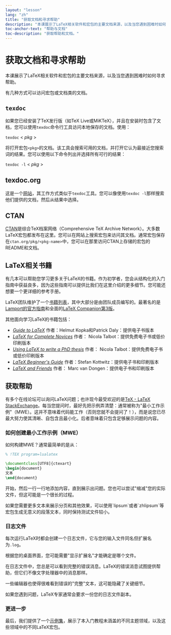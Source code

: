 ```yaml
---
layout: "lesson"
lang: "zh"
title: "获取文档和寻求帮助"
description: "本课展示了LaTeX相关软件和宏包的主要文档来源，以及当您遇到困难时如何寻求帮助。"
toc-anchor-text: "帮助与文档"
toc-description: "获取帮助和文档。"
---
```


# 获取文档和寻求帮助

<span
  class="summary">本课展示了LaTeX相关软件和宏包的主要文档来源，以及当您遇到困难时如何寻求帮助。</span>

有几种方式可以访问宏包或文档类的文档。

## `texdoc`

如果您已经安装了TeX发行版（如TeX Live或MiKTeX），并且在安装时包含了文档，您可以使用`texdoc`命令行工具访问本地保存的文档。使用：

`texdoc` < _pkg_ >

将打开宏包`<pkg>`的文档。该工具会搜索可用的文档，并打开它认为最接近您搜索词的结果。您可以使用以下命令列出并选择所有可行的结果：

`texdoc -l` < _pkg_ >

## texdoc.org

这是一个[网站](https://texdoc.org/)，其工作方式类似于`texdoc`工具。您可以像使用`texdoc -l`那样搜索他们提供的文档，然后从结果中选择。

## CTAN

[CTAN](https://www.ctan.org)是综合TeX档案网络（Comprehensive TeX Archive Network）。大多数LaTeX宏包都发布在这里。您可以在网站上搜索宏包来访问其文档。通常宏包保存在`ctan.org/pkg/<pkg-name>`中，您可以在那里访问CTAN上存储的宏包的README和文档。

## LaTeX相关书籍

有几本可以帮助您学习更多关于LaTeX的书籍。作为初学者，您会从结构化的入门指南中获益良多，因为这些指南可以提供比我们在这里介绍的更多细节。您可能还想要一个更详细的参考手册。

LaTeX团队维护了一个[书籍列表](https://www.latex-project.org/help/books/)，其中大部分是由团队成员编写的。最著名的是[Lamport的官方指南](https://www.informit.com/store/latex-a-document-preparation-system-9780201529838)和全面的[LaTeX Companion第3版](https://www.informit.com/store/latex-companion-parts-i-ii-3rd-edition-9780138166489)。

其他面向学习LaTeX的书籍包括：

- [_Guide to
  LaTeX_](https://www.informit.com/store/guide-to-latex-9780132651714) 作者：Helmut
  Kopka和Patrick Daly：提供电子书版本
- [_LaTeX for Complete Novices_](https://www.dickimaw-books.com/latex/novices/) 作者：
  Nicola Talbot：提供免费电子书或低价印刷版本
- [_Using LaTeX to write a PhD
  thesis_](https://www.dickimaw-books.com/latex/thesis/) 作者：
  Nicola Talbot：提供免费电子书或低价印刷版本
- [_LaTeX Beginner's Guide_](https://www.packtpub.com/gb/hardware-and-creative/latex-beginners-guide)
  作者：Stefan Kottwitz：提供电子书和印刷版本
- [_LaTeX and Friends_](https://www.springer.com/gp/book/9783642238154) 作者：
  Marc van Dongen：提供电子书和印刷版本

## 获取帮助

有多个在线论坛可以询问LaTeX问题；也许现今最受欢迎的是[TeX - LaTeX StackExchange](https://tex.stackexchange.com)。每当您提问时，最好先把示例弄清楚：通常被称为"最小工作示例"（MWE）。这并不意味着代码能工作（否则您就不会提问了！），而是说您已尽最大努力使其清晰、自包含且最小化。后者意味着只包含足够展示问题的内容。

### 如何创建最小工作示例（MWE）

如何构建MWE？通常最简单的是从：

```latex
% !TEX program=lualatex

\documentclass[UTF8]{ctexart}
\begin{document}
文本
\end{document}
```

开始，然后一行一行地添加内容，直到展示出问题。您也可以尝试"缩减"您的实际文件，但这可能是一个很长的过程。

<p 
  class="hint">如果您需要更多文本来展示分页和其他效果，可以使用`lipsum`或者`zhlipsum`等宏包生成无意义的段落文本，同时保持测试文件较小。</p>

### 日志文件

每次运行LaTeX时都会创建一个日志文件，它与您的输入文件同名但扩展名为`.log`。

<p 
  class="hint">根据您的桌面界面，您可能需要"显示扩展名"才能确定是哪个文件。</p>

在日志文件中，您总是可以看到完整的错误消息。LaTeX的错误消息试图提供帮助，但它们不像文字处理器中的消息那样。

<p 
  class="hint">一些编辑器也使得很难看到错误的"完整"文本，这可能隐藏了关键细节。</p>

如果您遇到问题，LaTeX专家通常会要求一份您的日志文件副本。

### 更进一步

最后，我们提供了一个[示例集](./extra-01)，展示了本入门教程未涵盖的不同主题领域，以及这些领域中的不同LaTeX宏包。
